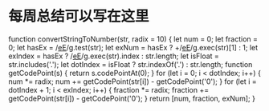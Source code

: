 # 每周总结可以写在这里

function convertStringToNumber(str, radix = 10) {
    let num = 0;
    let fraction = 0;
    let hasEx = /[eE](\d+)/g.test(str);
    let exNum = hasEx ? +/[eE](\d+)/g.exec(str)[1] : 1;
    let exIndex = hasEx ? /[eE](\d+)/g.exec(str).index : str.length;
    let isFloat = str.includes('.');
    let dotIndex = isFloat ? str.indexOf('.') : str.length;
    function getCodePoint(s) {
      return s.codePointAt(0);
    }
    for (let i = 0; i < dotIndex; i++) {
      num *= radix;
      num += getCodePoint(str[i]) - getCodePoint('0');
    }
    for (let i = dotIndex + 1; i < exIndex; i++) {
      fraction *= radix;
      fraction += getCodePoint(str[i]) - getCodePoint('0');
    }
    return [num, fraction, exNum];
  }
